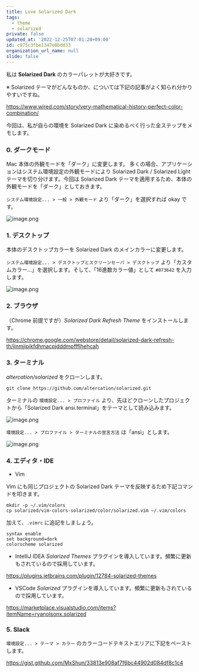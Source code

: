 ```yaml
---
title: Love Solarized Dark
tags:
  - theme
  - solarized
private: false
updated_at: '2022-12-25T07:01:28+09:00'
id: c975c3fbe1347e0bdd33
organization_url_name: null
slide: false
---
```

私は **Solarized Dark** のカラーパレットが大好きです。

※ Solarized テーマがどんなものか、については下記の記事がよく知られ分かりやすいですね。

https://www.wired.com/story/very-mathematical-history-perfect-color-combination/

今回は、私が自らの環境を Solarized Dark に染めるべく行った全ステップをメモします。

### 0. ダークモード
Mac 本体の外観モードを「ダーク」に変更します。
多くの場合、アプリケーションはシステム環境設定の外観モードにより Solarized Dark / Solarized Light テーマを切り分けます。今回は Solarized Dark テーマを適用するため、本体の外観モードを「ダーク」としておきます。

`システム環境設定... > 一般 > 外観モード` より「ダーク」を選択すれば okay です。

![image.png](https://qiita-image-store.s3.ap-northeast-1.amazonaws.com/0/488859/12da9dc5-6e2e-6f24-f5fe-ce9c15978b5b.png)

### 1. デスクトップ
本体のデスクトップカラーを Solarized Dark のメインカラーに変更します。

`システム環境設定... > デスクトップとスクリーンセーバ > デスクトップ` より「カスタムカラー...」を選択します。そして、「16進数カラー値」として `#073642` を入力します。

![image.png](https://qiita-image-store.s3.ap-northeast-1.amazonaws.com/0/488859/aa2bfdf3-9bb4-b65b-5d4a-49a7721a1550.png)

### 2. ブラウザ
（Chrome 前提ですが）*Solarized Dark Refresh Theme* をインストールします。

https://chrome.google.com/webstore/detail/solarized-dark-refresh-th/jinmjipikfdhmacpjdddmpffflhehcah

### 3. ターミナル
*altercation/solarized* をクローンします。

```terminal
git clone https://github.com/altercation/solarized.git
```

ターミナルの `環境設定... > プロファイル` より、先ほどクローンしたプロジェクトから「Solarized Dark ansi.terminal」をテーマとして読み込みます。

![image.png](https://qiita-image-store.s3.ap-northeast-1.amazonaws.com/0/488859/9437107a-a09b-952a-306d-5899dd7f5326.png)

`環境設定... > プロファイル > ターミナルの宣言方法` は「ansi」とします。

![image.png](https://qiita-image-store.s3.ap-northeast-1.amazonaws.com/0/488859/3c644883-c5a3-bf06-c161-092f5fcf048e.png)

### 4. エディタ・IDE
- Vim

Vim にも同じプロジェクトの Solarized Dark テーマを反映するため下記コマンドを叩きます。

```terminal
mkdir -p ~/.vim/colors
cp solarized/vim-colors-solarized/color/solarized.vim ~/.vim/colors
```

加えて、`.vimrc` に追記をしましょう。

```.vimrc
syntax enable
set background=dark
colorscheme solarized
```

- IntelliJ IDEA
*Solarized Themes* プラグインを導入しています。頻繁に更新もされているので採用しています。

https://plugins.jetbrains.com/plugin/12784-solarized-themes

- VSCode
*Solarized* プラグインを導入しています。頻繁に更新もされているので採用しています。

https://marketplace.visualstudio.com/items?itemName=ryanolsonx.solarized

### 5. Slack
`環境設定... > テーマ > カラー` のカラーコードテキストエリアに下記をペーストします。

https://gist.github.com/MxShun/33813e908af7f6bc44902d084df8c1c4
